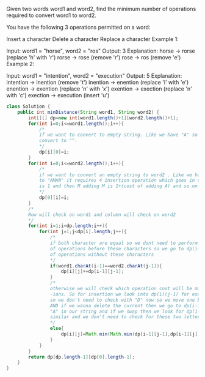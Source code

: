 Given two words word1 and word2, find the minimum number of operations required to convert word1 to word2.

You have the following 3 operations permitted on a word:

Insert a character
Delete a character
Replace a character
Example 1:

Input: word1 = "horse", word2 = "ros"
Output: 3
Explanation: 
horse -> rorse (replace 'h' with 'r')
rorse -> rose (remove 'r')
rose -> ros (remove 'e')
Example 2:

Input: word1 = "intention", word2 = "execution"
Output: 5
Explanation: 
intention -> inention (remove 't')
inention -> enention (replace 'i' with 'e')
enention -> exention (replace 'n' with 'x')
exention -> exection (replace 'n' with 'c')
exection -> execution (insert 'u')

```java
class Solution {
    public int minDistance(String word1, String word2) {
        int[][] dp=new int[word1.length()+1][word2.length()+1];
        for(int i=0;i<=word1.length();i++){
            /*
            if we want to convert to empty string. Like we have "A" so we will just delete this to 
            convert to "".
            */
            dp[i][0]=i; 
        }
        for(int i=0;i<=word2.length();i++){
            /*
            if we want to convert an empty string to word2 . Like we have "" and for converting it 
            to "AMAN" it requires 4 insertion operation which goes in dp like we have A so adding A
            is 1 and then M adding M is 1+(cost of adding A) and so on
            */
            dp[0][i]=i;
        }
        /*
        Row will check on word1 and column will check on word2
        */
        for(int i=1;i<dp.length;i++){
            for(int j=1;j<dp[i].length;j++){
                /*
                if both character are equal so we dont need to perform any operation so we just take the cost
                of operations before these characters so we go to dp(i-1)(j-1) which is nothing but cost
                of operations without these characters
                */
                if(word1.charAt(i-1)==word2.charAt(j-1)){
                    dp[i][j]+=dp[i-1][j-1];
                }
                /*
                otherwise we will check which operation cost will be minimum considering cost of previous operat
                -ions. So for insertion we look into dp(i)(j-1) for example , "A", "D" so we add "D" in "A"
                so we don't need to check with "D" now so we move one backward in string "D" i.e j-1;
                AND if we wanna delete the current then we go to dp(i-1)(j) as we deleted "A" so we don't have
                "A" in our string and if we swap then we look for dp(i-1)(j-1) as both "A" and "D" will become
                similar and we don't need to check for these two letters;
                */
                else{
                    dp[i][j]=Math.min(Math.min(dp[i-1][j-1],dp[i-1][j]),dp[i][j-1])+1;
                }
            }
        }
        return dp[dp.length-1][dp[0].length-1];
    }
}
```

